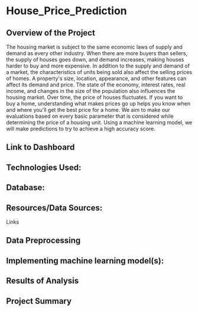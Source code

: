 # House_Price_Prediction

## Overview of the Project

The housing market is subject to the same economic laws of supply and demand as every other industry. When there are more buyers than sellers, the supply of houses goes down, and demand increases, making houses harder to buy and more expensive. In addition to the supply and demand of a market, the characteristics of units being sold also affect the selling prices of homes. A property's size, location, appearance, and other features can affect its demand and price. The state of the economy, interest rates, real income, and changes in the size of the population also influences the housing market. Over time, the price of houses fluctuates. If you want to buy a home, understanding what makes prices go up helps you know when and where you'll get the best price for a home. We aim to make our evaluations based on every basic parameter that is considered while determining the price of a housing unit. Using a machine learning model, we will make predictions to try to achieve a high accuracy score.


## Link to Dashboard

## Technologies Used:

## Database:

## Resources/Data Sources:

Links

## Data Preprocessing

## Implementing machine learning model(s):

## Results of Analysis

## Project Summary
